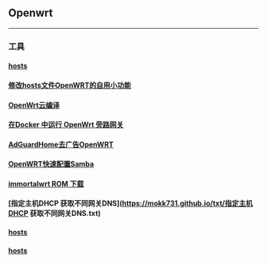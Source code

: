 ## Openwrt
----------------------------------------------------------------

### 工具

#### [hosts](https://mokk731.github.io/txt/hosts.txt)

#### [修改hosts文件OpenWRT的自用小功能](https://mokk731.github.io/txt/修改hosts文件OpenWRT的自用小功能.txt)

#### [OpenWrt云编译](https://mokk731.github.io/txt/OpenWrt云编译.txt)

#### [在Docker 中运行 OpenWrt 旁路网关](https://mokk731.github.io/txt/在Docker中运行OpenWrt旁路网关.txt)

#### [AdGuardHome去广告OpenWRT](https://mokk731.github.io/txt/AdGuardHome去广告OpenWRT.txt)

#### [OpenWRT快速配置Samba](https://mokk731.github.io/txt/OpenWRT快速配置Samba.txt)

#### [immortalwrt ROM 下载](https://downloads.immortalwrt.org)

#### [指定主机DHCP 获取不同网关DNS](https://mokk731.github.io/txt/指定主机DHCP 获取不同网关DNS.txt)

#### [hosts](https://mokk731.github.io/txt/hosts.txt)

#### [hosts](https://mokk731.github.io/txt/hosts.txt)



